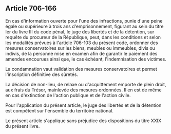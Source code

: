 Article 706-166
----
En cas d'information ouverte pour l'une des infractions, punie d'une peine égale
ou supérieure à trois ans d'emprisonnement, figurant au sein du titre Ier du
livre III du code pénal, le juge des libertés et de la détention, sur requête du
procureur de la République, peut, dans les conditions et selon les modalités
prévues à l'article 706-103 du présent code, ordonner des mesures conservatoires
sur les biens, meubles ou immeubles, divis ou indivis, de la personne mise en
examen afin de garantir le paiement des amendes encourues ainsi que, le cas
échéant, l'indemnisation des victimes.

La condamnation vaut validation des mesures conservatoires et permet
l'inscription définitive des sûretés.

La décision de non-lieu, de relaxe ou d'acquittement emporte de plein droit, aux
frais du Trésor, mainlevée des mesures ordonnées. Il en est de même en cas
d'extinction de l'action publique et de l'action civile.

Pour l'application du présent article, le juge des libertés et de la détention
est compétent sur l'ensemble du territoire national.

Le présent article s'applique sans préjudice des dispositions du titre XXIX du
présent livre.
